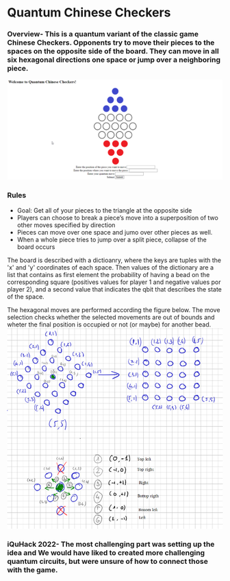 # Quantum Chinese Checkers

### Overview- This is a quantum variant of the classic game Chinese Checkers. Opponents try to move their pieces to the spaces on the opposite side of the board. They can move in all six hexagonal directions one space or jump over a neighboring piece. 

![board](https://github.com/Shefali321/2022_microsoft_ionq_challenge/blob/main/Quantum%20Chinese%20Checkers/templates/images/2022-01-30%2022_50_34-Window.png)

### Rules
- Goal: Get all of your pieces to the triangle at the opposite side
- Players can choose to break a piece’s move into a superposition of two other moves specified by direction
- Pieces can move over one space and jumo over other pieces as well.
- When a whole piece tries to jump over a split piece, collapse of the board occurs<br>

The board is described with a dictioanry, where the keys are tuples with the 'x' and 'y' coordinates of each space. Then values of the dictionary are a list that contains as first element the probability of having a bead on the corresponding square (positives values for player 1 and negative values por player 2), and a second value that indicates the qbit that describes the state of the space. 

The hexagonal moves are performed according the figure below. The move selection checks whether the selected movements are out of bounds and wheter the final position is occupied or not (or maybe) for another bead.
![rules](https://github.com/Shefali321/2022_microsoft_ionq_challenge/blob/main/Quantum%20Chinese%20Checkers/templates/images/img123.png)

### iQuHack 2022- The most challenging part was setting up the idea and We would have liked to created more challenging quantum circuits, but were unsure of how to connect those with the game. <br>
